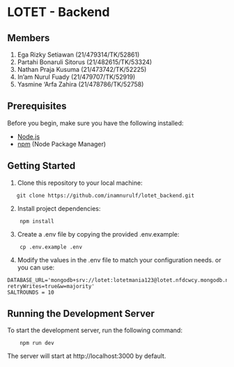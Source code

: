 # LOTET - Backend

## Members

1. Ega Rizky Setiawan (21/479314/TK/52861)
2. Partahi Bonaruli Sitorus (21/482615/TK/53324)
3. Nathan Praja Kusuma (21/473742/TK/52225)
4. In’am Nurul Fuady (21/479707/TK/52919)
5. Yasmine ‘Arfa Zahira (21/478786/TK/52758)

## Prerequisites

Before you begin, make sure you have the following installed:

- [Node.js](https://nodejs.org/)
- [npm](https://www.npmjs.com/) (Node Package Manager)

## Getting Started

1. Clone this repository to your local machine:

```shell
   git clone https://github.com/inamnurulf/lotet_backend.git
```

2. Install project dependencies:

```shell
    npm install
```

3. Create a .env file by copying the provided .env.example:

```shell
    cp .env.example .env
```

4. Modify the values in the .env file to match your configuration needs.
   or you can use:

```shell
DATABASE_URL='mongodb+srv://lotet:lotetmania123@lotet.nfdcwcy.mongodb.net/?retryWrites=true&w=majority'
SALTROUNDS = 10
```

## Running the Development Server

To start the development server, run the following command:

```shell
    npm run dev
```

The server will start at http://localhost:3000 by default.
